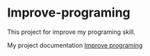 # Improve-programing

This project for improve my programing skill.


My project documentation [Improve programing](https://github.com/MarojT/improve-programing/wiki)
